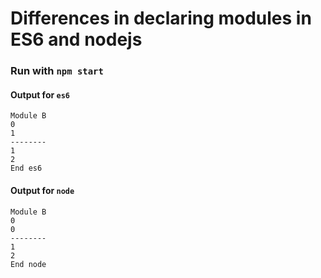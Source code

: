 # Differences in declaring modules in ES6 and nodejs

### Run with `npm start`

#### Output for `es6`

```
Module B
0
1
--------
1
2
End es6

```

#### Output for `node`

```
Module B
0
0
--------
1
2
End node

```